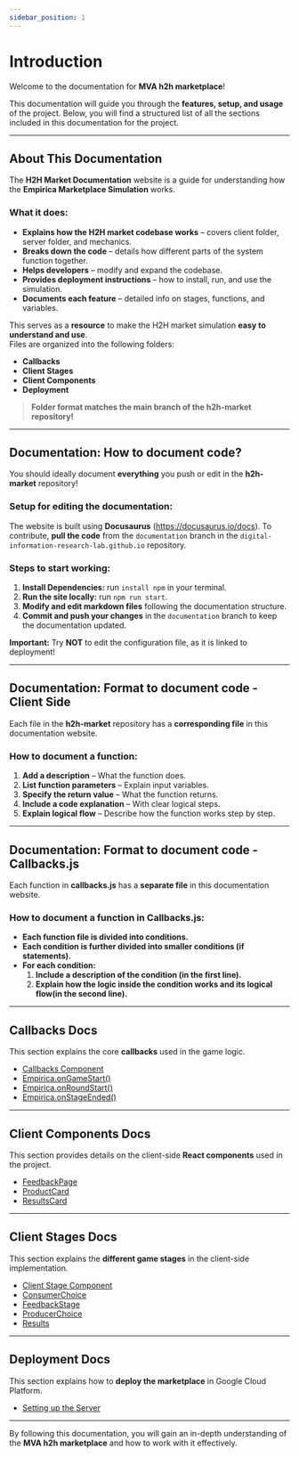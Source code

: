 ```yaml
---
sidebar_position: 1
---
```

# Introduction

Welcome to the documentation for **MVA h2h marketplace**!

This documentation will guide you through the **features, setup, and usage** of the project. Below, you will find a structured list of all the sections included in this documentation for the project.

---

## **About This Documentation**
The **H2H Market Documentation** website is a guide for understanding how the **Empirica Marketplace Simulation** works.

### **What it does:**
- **Explains how the H2H market codebase works** – covers client folder, server folder, and mechanics.
- **Breaks down the code** – details how different parts of the system function together.
- **Helps developers** – modify and expand the codebase.
- **Provides deployment instructions** – how to install, run, and use the simulation.
- **Documents each feature** – detailed info on stages, functions, and variables.

This serves as a **resource** to make the H2H market simulation **easy to understand and use**.  
Files are organized into the following folders:
- **Callbacks**
- **Client Stages**
- **Client Components**
- **Deployment**  

> **Folder format matches the main branch of the h2h-market repository!**

---

## **Documentation: How to document code?**
You should ideally document **everything** you push or edit in the **h2h-market** repository!

### **Setup for editing the documentation:**
The website is built using **Docusaurus** (https://docusaurus.io/docs). To contribute, **pull the code** from the `documentation` branch in the `digital-information-research-lab.github.io` repository.

### **Steps to start working:**
1. **Install Dependencies:** run `install npm` in your terminal.
2. **Run the site locally:** run `npm run start`.
3. **Modify and edit markdown files** following the documentation structure.
4. **Commit and push your changes** in the `documentation` branch to keep the documentation updated.

**Important:** Try **NOT** to edit the configuration file, as it is linked to deployment!

---

## **Documentation: Format to document code - Client Side**
Each file in the **h2h-market** repository has a **corresponding file** in this documentation website.

### **How to document a function:**
1. **Add a description** – What the function does.
2. **List function parameters** – Explain input variables.
3. **Specify the return value** – What the function returns.
4. **Include a code explanation** – With clear logical steps.
5. **Explain logical flow** – Describe how the function works step by step.

---

## **Documentation: Format to document code - Callbacks.js**
Each function in **callbacks.js** has a **separate file** in this documentation website.

### **How to document a function in Callbacks.js:**
- **Each function file is divided into conditions.**
- **Each condition is further divided into smaller conditions (if statements).**
- **For each condition:**
  1. **Include a description of the condition (in the first line).**
  2. **Explain how the logic inside the condition works and its logical flow(in the second line).**

---

## **Callbacks Docs**
This section explains the core **callbacks** used in the game logic.

- [Callbacks Component](/docs/callbacks/callbacks1.md)
- [Empirica.onGameStart()](/docs/callbacks/onGameStart())
- [Empirica.onRoundStart()](/docs/callbacks/onRoundStart().md)
- [Empirica.onStageEnded()](/docs/callbacks/onStageEnded().md)

---

## **Client Components Docs**
This section provides details on the client-side **React components** used in the project.

- [FeedbackPage](/docs/clientComponents/feedbackPage.md)
- [ProductCard](/docs/clientComponents/productCardPage.md)
- [ResultsCard](/docs/clientComponents/resultsCard.md)

---

## **Client Stages Docs**
This section explains the **different game stages** in the client-side implementation.

- [Client Stage Component](/docs/clientStages/clientStage.md)
- [ConsumerChoice](/docs/clientStages/consumerChoice.md)
- [FeedbackStage](/docs/clientStages/feedback.md)
- [ProducerChoice](/docs/clientStages/producerChoice.md)
- [Results](/docs/clientStages/results.md)

---

## **Deployment Docs**
This section explains how to **deploy the marketplace** in Google Cloud Platform.

- [Setting up the Server](docs/documentationInstructions/SetUp.md)

---

By following this documentation, you will gain an in-depth understanding of the **MVA h2h marketplace** and how to work with it effectively.
